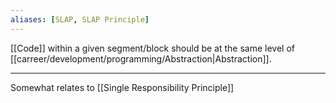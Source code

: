 ```yaml
---
aliases: [SLAP, SLAP Principle]
---
```


[[Code]] within a given segment/block should be at the same level of [[carreer/development/programming/Abstraction|Abstraction]].

---

Somewhat relates to [[Single Responsibility Principle]]
